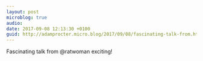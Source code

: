 ```yaml
---
layout: post
microblog: true
audio: 
date: 2017-09-08 12:13:30 +0100
guid: http://adamprocter.micro.blog/2017/09/08/fascinating-talk-from.html
---
```

Fascinating talk from @ratwoman exciting! 

